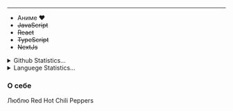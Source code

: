 
----------------------
- Аниме :heart:
- ~~JavaScript~~
- ~~React~~
- ~~TypeScript~~
- ~~NextJs~~


<details>
  <summary>
    Github Statistics...
  </summary>

  <p align = "center">
    <img  src="https://wakatime.com/share/@baeecb1a-d653-4f56-8f94-311f4c3da276/2c351a19-0b4d-4581-b62e-25e289d48632.svg" height="500px"/>
    <img  src="https://wakatime.com/share/@baeecb1a-d653-4f56-8f94-311f4c3da276/4762b7e6-6502-4095-ac42-af36c5250975.svg" height="500px"/>
  </p>
</details>

<details>
  <summary>
    Languege Statistics...
  </summary>

  <p align = "center">
    <img  src="https://wakatime.com/share/@baeecb1a-d653-4f56-8f94-311f4c3da276/e092f794-0c42-4156-be0b-686149ac7373.svg" height="500px"/>
  </p>
</details>




<h3>О себе</h3>
Люблю Red Hot Chili Peppers


